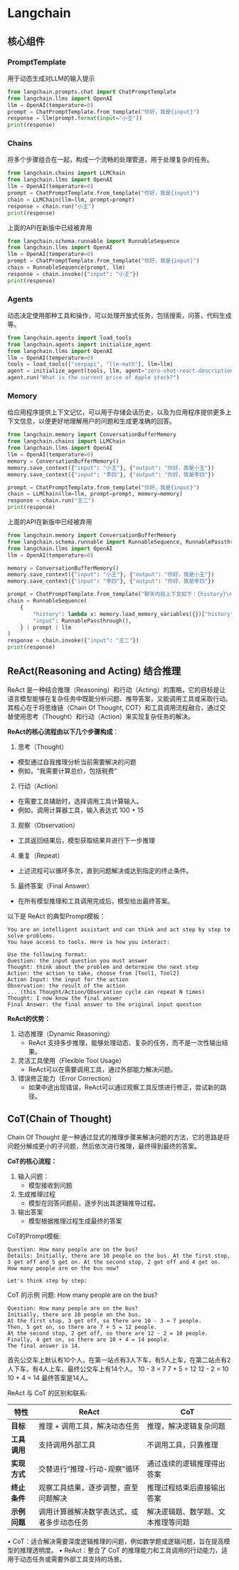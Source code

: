 
# Langchain

## 核心组件

### PromptTemplate
用于动态生成对LLM的输入提示

```python
from langchain.prompts.chat import ChatPromptTemplate
from langchain.llms import OpenAI
llm = OpenAI(temperature=0)
prompt = ChatPromptTemplate.from_template("你好，我是{input}")
response = llm(prompt.format(input="小王"))
print(response)
```

### Chains
将多个步骤组合在一起，构成一个流畅的处理管道，用于处理复杂的任务。

```python
from langchain.chains import LLMChain
from langchain.llms import OpenAI
llm = OpenAI(temperature=0)
prompt = ChatPromptTemplate.from_template("你好，我是{input}")
chain = LLMChain(llm=llm, prompt=prompt)
response = chain.run("小王")
print(response)
```
上面的API在新版中已经被弃用

```python
from langchain.schema.runnable import RunnableSequence
from langchain.llms import OpenAI
llm = OpenAI(temperature=0)
prompt = ChatPromptTemplate.from_template("你好，我是{input}")
chain = RunnableSequence(prompt, llm)
response = chain.invoke({"input": "小王"})
print(response)
```

### Agents
动态决定使用那种工具和操作，可以处理开放式任务，包括搜索，问答，代码生成等。

```python
from langchain.agents import load_tools
from langchain.agents import initialize_agent
from langchain.llms import OpenAI
llm = OpenAI(temperature=0)
tools = load_tools(["serpapi", "llm-math"], llm=llm)
agent = initialize_agent(tools, llm, agent="zero-shot-react-description", verbose=True)
agent.run("What is the current price of Apple stock?")
```

### Memory
给应用程序提供上下文记忆，可以用于存储会话历史，以及为应用程序提供更多上下文信息，以便更好地理解用户的问题和生成更准确的回答。

```python
from langchain.memory import ConversationBufferMemory
from langchain.chains import LLMChain
from langchain.llms import OpenAI
llm = OpenAI(temperature=0)
memory = ConversationBufferMemory()
memory.save_context({"input": "小王"}, {"output": "你好，我是小王"})
memory.save_context({"input": "李四"}, {"output": "你好，我是李四"})

prompt = ChatPromptTemplate.from_template("你好，我是{input}")
chain = LLMChain(llm=llm, prompt=prompt, memory=memory)
response = chain.run("王二")
print(response)
```
上面的API在新版中已经被弃用

```python
from langchain.memory import ConversationBufferMemory
from langchain.schema.runnable import RunnableSequence, RunnablePassthrough
from langchain.llms import OpenAI
llm = OpenAI(temperature=0)

memory = ConversationBufferMemory()
memory.save_context({"input": "小王"}, {"output": "你好，我是小王"})
memory.save_context({"input": "李四"}, {"output": "你好，我是李四"})

prompt = ChatPromptTemplate.from_template("聊天内容上下文如下：{history}\n结合上下文回答用户的问题\n 用户：{input}")
chain = RunnableSequence(
    {
        "history": lambda x: memory.load_memory_variables({})["history"],
        "input": RunnablePassthrough(),
    } | prompt | llm
)
response = chain.invoke({"input": "王二"})
print(response)
```

## ReAct(Reasoning and Acting) 结合推理

ReAct 是一种结合推理（Reasoning）和行动（Acting）的策略，它的目标是让语言模型能够在复杂任务中既能分析问题、推导答案，又能调用工具或采取行动。其核心在于将思维链（Chain Of Thought, COT）和工具调用流程融合，通过交替使用思考（Thought）和行动（Action）来实现复杂任务的解决。

**ReAct的核心流程由以下几个步骤构成**：
1. 思考（Thought）
- 模型通过自我推理分析当前需要解决的问题
- 例如，“我需要计算总价，包括税费”

2. 行动（Action） 
- 在需要工具辅助时，选择调用工具计算输入。
- 例如，调用计算器工具，输入表达式 100 + 15

3. 观察（Observation）
- 工具返回结果后，模型获取结果并进行下一步推理

4. 重复（Repeat） 
- 上述流程可以循环多次，直到问题解决或达到指定的终止条件。

5. 最终答案（Final Answer） 
- 在所有模型推理和工具调用完成后，模型给出最终答案。

以下是 ReAct 的典型Prompt模板：
```plaintext
You are an intelligent assistant and can think and act step by step to solve problems. 
You have access to tools. Here is how you interact:

Use the following format:
Question: the input question you must answer
Thought: think about the problem and determine the next step
Action: the action to take, choose from [Tool1, Tool2]
Action Input: the input for the action
Observation: the result of the action
... (this Thought/Action/Observation cycle can repeat N times)
Thought: I now know the final answer
Final Answer: the final answer to the original input question
```

**ReAct的优势：**
1. 动态推理（Dynamic Reasoning）
   - ReAct 支持多步推理，能够处理动态、复杂的任务，而不是一次性输出结果。
2. 灵活工具使用（Flexible Tool Usage） 
   - ReAct可以在需要调用工具，通过外部能力解决问题。
3. 错误修正能力（Error Correction）
   - 如果中途出现错误，ReAct可以通过观察工具反馈进行修正，尝试新的路径。


## CoT(Chain of Thought)
Chain Of Thought 是一种通过显式的推理步骤来解决问题的方法，它的思路是将问题分解成更小的子问题，然后依次进行推理，最终得到最终的答案。

**CoT的核心流程：**
1. 输入问题：
   - 模型接收到问题
2. 生成推理过程
   - 模型在回答问题前，逐步列出其逻辑推导过程。
3. 输出答案
   - 模型根据推理过程生成最终的答案

CoT的Prompt模板:
```plaintext
Question: How many people are on the bus?
Details: Initially, there are 10 people on the bus. At the first stop, 3 get off and 5 get on. At the second stop, 2 get off and 4 get on. How many people are on the bus now?

Let's think step by step:
```
CoT 的示例
问题: How many people are on the bus?

```plaintext
Question: How many people are on the bus?
Initially, there are 10 people on the bus.
At the first stop, 3 get off, so there are 10 - 3 = 7 people.
Then, 5 get on, so there are 7 + 5 = 12 people.
At the second stop, 2 get off, so there are 12 - 2 = 10 people.
Finally, 4 get on, so there are 10 + 4 = 14 people.
The final answer is 14.
```
首先公交车上默认有10个人，在第一站点有3人下车，有5人上车，在第二站点有2人下车，有4人上车，最终公交车上有14个人。
10 - 3 = 7
7 + 5 = 12
12 - 2 = 10
10 + 4 = 14
最终答案是14人。


ReAct 与 CoT 的区别和联系:

| 特性 | ReAct | CoT |
| --- | --- | --- |
| **目标** | 推理 + 调用工具，解决动态任务 | 推理，解决逻辑复杂问题 |
| **工具调用** | 支持调用外部工具 | 不调用工具，只靠推理 |
| **实现方式** | 交替进行“推理-行动-观察”循环 | 通过连续的逻辑推理得出答案 |
| **终止条件** | 观察工具结果，逐步调整，直至问题解决 | 推理过程结束后直接输出答案 |
| **示例问题** | 调用计算器解决数学表达式，或者多步动态任务 | 解决逻辑题、数学题、文本推理等问题 |


•	CoT：适合解决需要深度逻辑推理的问题，例如数学题或逻辑问题，旨在提高模型的推理透明度。
•	ReAct：整合了 CoT 的推理能力和工具调用的行动能力，适用于动态任务或需要外部工具支持的场景。